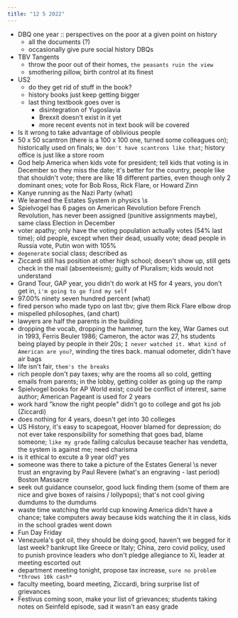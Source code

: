 ```yaml
---
title: "12 5 2022"
---
```

- DBQ one year :: perspectives on the poor at a given point on history
	- all the documents (?)
	- occasionally give pure social history DBQs
- TBV Tangents
	- throw the poor out of their homes, `the peasants ruin the view`
	- smothering pillow, birth control at its finest
- US2
	- do they get rid of stuff in the book?
	- history books just keep getting bigger
	- last thing textbook goes over is 
		- disintegration of Yugoslavia
		- Brexxit doesn't exist in it yet
		- more recent events not in text book will be covered
- Is it wrong to take advantage of oblivious people
- 50 x 50 scantron (there is a 100 x 100 one, turned some colleagues on); historically used on finals; `We don't have scantrons like that`; history office is just like a store room
- God help America when kids vote for president; tell kids that voting is in December so they miss the date; it's better for the country, people like that shouldn't vote; there are like 18 different parties, even though only 2 dominant ones; vote for Bob Ross, Rick Flare, or Howard Zinn
- Kanye running as the Nazi Party (what)
- We learned the Estates System in physics \\s
- Spielvogel has 6 pages on American Revolution before French Revolution, has never been assigned (punitive assignments maybe), same class Election in December
- voter apathy; only have the voting population actually votes (54% last time); old people, except when their dead, usually vote; dead people in Russia vote, Putin won with 105%
- `degenerate` social class; described as
- Ziccardi still has position at other high school; doesn't show up, still gets check in the mail (absenteeism); guilty of Pluralism; kids would not understand
- Grand Tour, GAP year, you didn't do work at HS for 4 years, you don't get in, `i'm going to go find my self`
- 97.00% ninety seven hundred percent (what)
- fired person who made typo on last tbv; give them Rick Flare elbow drop
- mispelled philosophes, (and chart)
- lawyers are half the parents in the building
- dropping the vocab, dropping the hammer, turn the key, War Games out in 1993, Ferris Beuler 1986; Cameron, the actor was 27, hs students being played by people in their 20s; `I never watched it. What kind of American are you?`, winding the tires back. manual odometer, didn't have air bags
- life isn't fair, `them's the breaks`
- rich people don't pay taxes; why are the rooms all so cold, getting emails from parents; in the lobby, getting colder as going up the ramp
- Spielvogel books for AP World exist; could be conflict of interest, same author; American Pageant is used for 2 years
- work hard "know the right people" didn't go to college and got hs job (Ziccardi)
- does nothing for 4 years, doesn't get into 30 colleges
- US History, it's easy to scapegoat, Hoover blamed for depression; do not ever take responsibility for something that goes bad, blame someone; `like my grade` failing calculus because teacher has vendetta, the system is against me; need charisma
- is it ethical to excute a 9 year old? yes
- someone was there to take a picture of the Estates General \\s never trust an engraving by Paul Revere (what's an engraving - last period) Boston Massacre
- seek out guidance counselor, good luck finding them (some of them are nice and give boxes of raisins / lollypops); that's not cool giving dumdums to the dumdums
- waste time watching the world cup knowing America didn't have a chance; take computers away because kids watching the it in class, kids in the school grades went down
- Fun Day Friday
- Venezuela's got oil, they should be doing good, haven't we begged for it last week? bankrupt like Greece or Italy; China, zero covid policy, used to punish province leaders who don't pledge allegiance to Xi, leader at meeting escorted out
- department  meeting tonight, propose tax increase, `sure no problem *throws 10k cash*` 
- faculty meeting, board meeting, Ziccardi, bring surprise list of grievances
- Festivus coming soon, make your list of grievances; students taking notes on Seinfeld episode, sad it wasn't an easy grade